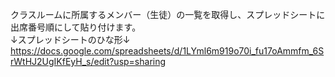 クラスルームに所属するメンバー（生徒）の一覧を取得し、スプレッドシートに出席番号順にして貼り付けます。
<br>
↓スプレッドシートのひな形↓
<br>
https://docs.google.com/spreadsheets/d/1LYml6m919o70i_fu17oAmmfm_6SrWtHJ2UgIKfEyH_s/edit?usp=sharing
